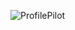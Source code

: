 ![ProfilePilot]([[C:\Users\HP\OneDrive\Pictures\projects](https://github.com/Megan-Zehrt/ProfilePilot/blob/main/ProfilePilot.png)https://github.com/Megan-Zehrt/ProfilePilot/blob/main/ProfilePilot.png](https://github.com/Megan-Zehrt/ProfilePilot/blob/main/ProfilePilot.png)https://github.com/Megan-Zehrt/ProfilePilot/blob/main/ProfilePilot.png)
